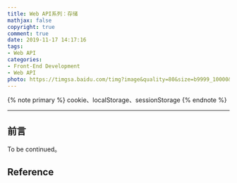 ```yaml
---
title: Web API系列：存储
mathjax: false
copyright: true
comment: true
date: 2019-11-17 14:17:16
tags:
- Web API
categories:
- Front-End Development
- Web API
photo: https://timgsa.baidu.com/timg?image&quality=80&size=b9999_10000&sec=1573981862890&di=dbc89d09f3ef3894a687b1bee0ec0a2e&imgtype=0&src=http%3A%2F%2Fb-ssl.duitang.com%2Fuploads%2Fitem%2F201711%2F30%2F20171130170432_QBaiK.jpeg
---
```


{% note primary %}
cookie、localStorage、sessionStorage
{% endnote %}

<!-- more -->

---

## 前言

To be continued。

## Reference
